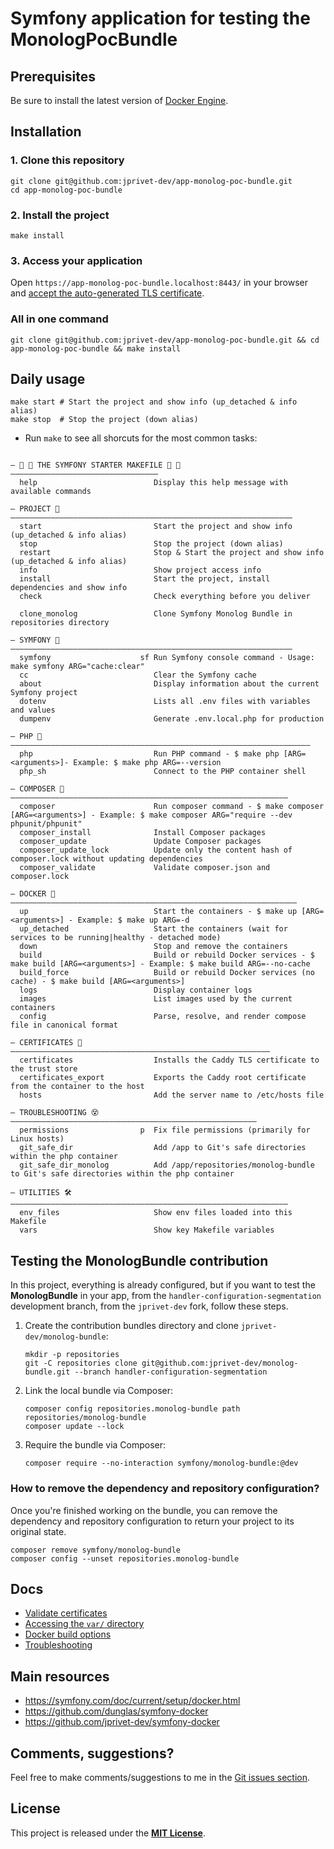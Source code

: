 # Symfony application for testing the MonologPocBundle

## Prerequisites

Be sure to install the latest version of [Docker Engine](https://docs.docker.com/engine/install/).

## Installation

### 1. Clone this repository

```shell
git clone git@github.com:jprivet-dev/app-monolog-poc-bundle.git
cd app-monolog-poc-bundle
```

### 2. Install the project

```shell
make install
```

### 3. Access your application

Open `https://app-monolog-poc-bundle.localhost:8443/` in your browser and [accept the auto-generated TLS certificate](https://stackoverflow.com/a/15076602/1352334).

### All in one command

```shell
git clone git@github.com:jprivet-dev/app-monolog-poc-bundle.git && cd app-monolog-poc-bundle && make install
```

## Daily usage

```shell
make start # Start the project and show info (up_detached & info alias)
make stop  # Stop the project (down alias)
```

* Run `make` to see all shorcuts for the most common tasks:

<!-- MAKEFILE_COMMANDS_START -->

```

— 🐳 🎵 THE SYMFONY STARTER MAKEFILE 🎵 🐳 —————————————————————————————————
  help                          Display this help message with available commands

— PROJECT 🚀 ———————————————————————————————————————————————————————————————
  start                         Start the project and show info (up_detached & info alias)
  stop                          Stop the project (down alias)
  restart                       Stop & Start the project and show info (up_detached & info alias)
  info                          Show project access info
  install                       Start the project, install dependencies and show info
  check                         Check everything before you deliver

  clone_monolog                 Clone Symfony Monolog Bundle in repositories directory

— SYMFONY 🎵 ———————————————————————————————————————————————————————————————
  symfony                    sf Run Symfony console command - Usage: make symfony ARG="cache:clear"
  cc                            Clear the Symfony cache
  about                         Display information about the current Symfony project
  dotenv                        Lists all .env files with variables and values
  dumpenv                       Generate .env.local.php for production

— PHP 🐘 ———————————————————————————————————————————————————————————————————
  php                           Run PHP command - $ make php [ARG=<arguments>]- Example: $ make php ARG=--version
  php_sh                        Connect to the PHP container shell

— COMPOSER 🧙 ——————————————————————————————————————————————————————————————
  composer                      Run composer command - $ make composer [ARG=<arguments>] - Example: $ make composer ARG="require --dev phpunit/phpunit"
  composer_install              Install Composer packages
  composer_update               Update Composer packages
  composer_update_lock          Update only the content hash of composer.lock without updating dependencies
  composer_validate             Validate composer.json and composer.lock

— DOCKER 🐳 ————————————————————————————————————————————————————————————————
  up                            Start the containers - $ make up [ARG=<arguments>] - Example: $ make up ARG=-d
  up_detached                   Start the containers (wait for services to be running|healthy - detached mode)
  down                          Stop and remove the containers
  build                         Build or rebuild Docker services - $ make build [ARG=<arguments>] - Example: $ make build ARG=--no-cache
  build_force                   Build or rebuild Docker services (no cache) - $ make build [ARG=<arguments>]
  logs                          Display container logs
  images                        List images used by the current containers
  config                        Parse, resolve, and render compose file in canonical format

— CERTIFICATES 🔐‍️ ——————————————————————————————————————————————————————————
  certificates                  Installs the Caddy TLS certificate to the trust store
  certificates_export           Exports the Caddy root certificate from the container to the host
  hosts                         Add the server name to /etc/hosts file

— TROUBLESHOOTING 😵️ ———————————————————————————————————————————————————————
  permissions                p  Fix file permissions (primarily for Linux hosts)
  git_safe_dir                  Add /app to Git's safe directories within the php container
  git_safe_dir_monolog          Add /app/repositories/monolog-bundle to Git's safe directories within the php container

— UTILITIES 🛠️ ——————————————————————————————————————————————————————————————
  env_files                     Show env files loaded into this Makefile
  vars                          Show key Makefile variables
```

<!-- MAKEFILE_COMMANDS_END -->

## Testing the MonologBundle contribution

In this project, everything is already configured, but if you want to test the **MonologBundle** in your app, from the `handler-configuration-segmentation` development branch, from the `jprivet-dev` fork, follow these steps.


1. Create the contribution bundles directory and clone `jprivet-dev/monolog-bundle`:

    ```shell
    mkdir -p repositories
    git -C repositories clone git@github.com:jprivet-dev/monolog-bundle.git --branch handler-configuration-segmentation
    ```

2. Link the local bundle via Composer:

    ```shell
    composer config repositories.monolog-bundle path repositories/monolog-bundle
    composer update --lock
    ```

3. Require the bundle via Composer:

    ```shell
    composer require --no-interaction symfony/monolog-bundle:@dev
    ```

### How to remove the dependency and repository configuration?

Once you're finished working on the bundle, you can remove the dependency and repository configuration to return your project to its original state.

```shell
composer remove symfony/monolog-bundle
composer config --unset repositories.monolog-bundle
```

## Docs

* [Validate certificates](docs/certificates.md)
* [Accessing the `var/` directory](docs/var.md)
* [Docker build options](docs/options.md)
* [Troubleshooting](docs%2Ftroubleshooting.md)

## Main resources

* https://symfony.com/doc/current/setup/docker.html
* https://github.com/dunglas/symfony-docker
* https://github.com/jprivet-dev/symfony-docker

## Comments, suggestions?

Feel free to make comments/suggestions to me in the [Git issues section](https://github.com/jprivet-dev/app-monolog-poc-bundle/issues).

## License

This project is released under the [**MIT License**](https://github.com/jprivet-dev/app-monolog-poc-bundle/blob/main/LICENSE).

